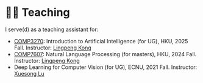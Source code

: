 # 🧑‍🏫 Teaching

I serve(d) as a teaching assistant for:
- [COMP3270](https://nlp.cs.hku.hk/comp7607-fall2024/): Introduction to Artificial Intelligence (for UG), HKU, 2025 Fall. Instructor: [Lingpeng Kong](https://ikekonglp.github.io/)
- [COMP7607](https://nlp.cs.hku.hk/comp7607-fall2024/): Natural Language Processing (for masters), HKU, 2024 Fall. Instructor: [Lingpeng Kong](https://ikekonglp.github.io/)
- Deep Learning for Computer Vision (for UG), ECNU, 2021 Fall. Instructor: [Xuesong Lu](https://faculty.ecnu.edu.cn/_s37/lxs2/main.psp)